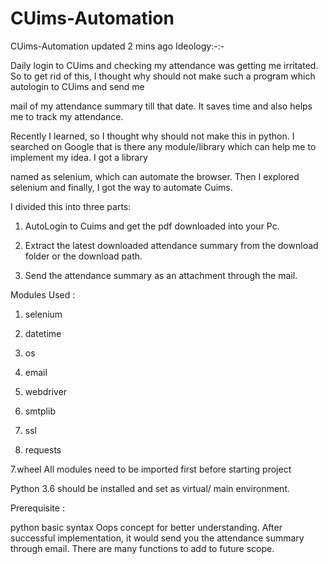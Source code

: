 # CUims-Automation
CUims-Automation updated 2 mins ago 
Ideology:-:-

Daily login to CUims and checking my attendance was getting me irritated. So to get rid of this, I thought why should not make such a program which autologin to CUims and send me 

mail of my attendance summary till that date. It saves time and also helps me to track my attendance.

Recently I learned, so I thought why should not make this in python. I searched on Google that is there any module/library which can help me to implement my idea. I got a library 

named as selenium, which can automate the browser. Then I explored selenium and finally, I got the way to automate Cuims. 

I divided this into three parts:

1. AutoLogin to Cuims and get the pdf downloaded into your Pc.

2. Extract the latest downloaded attendance summary from the download folder or the download path.

3. Send the attendance summary as an attachment through the mail.

Modules Used :

1. selenium

2. datetime

3. os

4. email

5. webdriver

6. smtplib

7. ssl

8. requests

7.wheel All modules need to be imported first before starting project

Python 3.6 should be installed and set as virtual/ main environment.

Prerequisite :

python basic syntax Oops concept for better understanding. After successful implementation, it would send you the attendance summary through email.
There are many functions to add to future scope.
